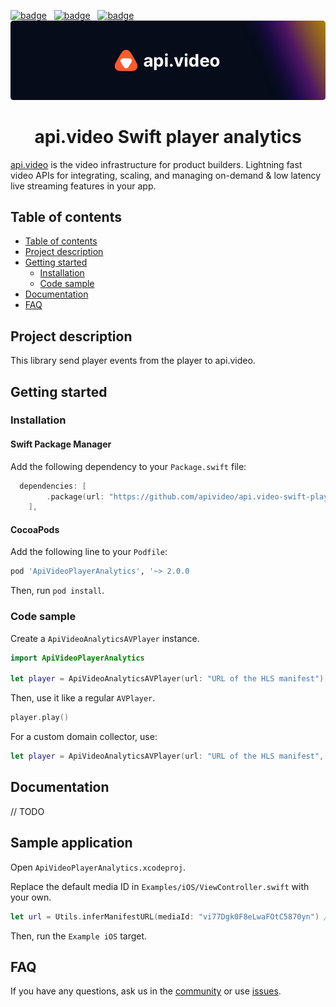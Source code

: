 <!--<documentation_excluded>-->
[![badge](https://img.shields.io/twitter/follow/api_video?style=social)](https://twitter.com/intent/follow?screen_name=api_video)
&nbsp; [![badge](https://img.shields.io/github/stars/apivideo/api.video-swift-player-analytics?style=social)](https://github.com/apivideo/api.video-swift-player-analytics)
&nbsp; [![badge](https://img.shields.io/discourse/topics?server=https%3A%2F%2Fcommunity.api.video)](https://community.api.video)
![](https://github.com/apivideo/.github/blob/main/assets/apivideo_banner.png)
<h1 align="center">api.video Swift player analytics</h1>

[api.video](https://api.video) is the video infrastructure for product builders. Lightning fast
video APIs for integrating, scaling, and managing on-demand & low latency live streaming features in
your app.

## Table of contents

- [Table of contents](#table-of-contents)
- [Project description](#project-description)
- [Getting started](#getting-started)
    - [Installation](#installation)
    - [Code sample](#code-sample)
- [Documentation](#documentation)
- [FAQ](#faq)

<!--</documentation_excluded>-->
<!--<documentation_only>
---
title: api.video Swift player analytics
meta:
  description: The official api.video Swift player analytics library for api.video. [api.video](https://api.video/) is the video infrastructure for product builders. Lightning fast video APIs for integrating, scaling, and managing on-demand & low latency live streaming features in your app.
---

</documentation_only>-->

## Project description

This library send player events from the player to api.video.

## Getting started

### Installation

#### Swift Package Manager

Add the following dependency to your `Package.swift` file:

```swift
  dependencies: [
        .package(url: "https://github.com/apivideo/api.video-swift-player-analytics.git", from: "2.0.0"),
    ],
```

#### CocoaPods

Add the following line to your `Podfile`:

```ruby
pod 'ApiVideoPlayerAnalytics', '~> 2.0.0
```

Then, run `pod install`.

### Code sample

Create a `ApiVideoAnalyticsAVPlayer` instance.

```swift
import ApiVideoPlayerAnalytics

let player = ApiVideoAnalyticsAVPlayer(url: "URL of the HLS manifest") // HLS manifest from api.video. Example: https://vod.api.video/vod/YOUR_VIDEO_ID/hls/manifest.m3u8
```

Then, use it like a regular `AVPlayer`.

```swift
player.play()
```

For a custom domain collector, use:

```swift
let player = ApiVideoAnalyticsAVPlayer(url: "URL of the HLS manifest", collectorUrl: "https://collector.mycustomdomain.com") // Register the player analytics listener so it sends player events to api.video.
```

## Documentation

// TODO

## Sample application

Open `ApiVideoPlayerAnalytics.xcodeproj`.

Replace the default media ID in `Examples/iOS/ViewController.swift` with your own.

```swift
let url = Utils.inferManifestURL(mediaId: "vi77Dgk0F8eLwaFOtC5870yn") // replace `vi77Dgk0F8eLwaFOtC5870yn` with your own media ID
```

Then, run the `Example iOS` target.

## FAQ

If you have any questions, ask us in the [community](https://community.api.video) or
use [issues](https://github.com/apivideo/api.video-swift-player-analytics/issues).
